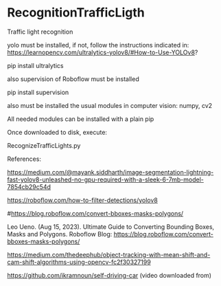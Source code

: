 # RecognitionTrafficLigth
Traffic light recognition

yolo must be installed, if not, follow the instructions indicated in: https://learnopencv.com/ultralytics-yolov8/#How-to-Use-YOLOv8?

pip install ultralytics

also supervision of Roboflow must be installed

pip install supervision

also must be installed the usual modules in computer vision: numpy, cv2

All needed modules can be installed with a plain pip

Once downloaded to disk, execute:

RecognizeTrafficLights.py

References:

https://medium.com/@mayank.siddharth/image-segmentation-lightning-fast-yolov8-unleashed-no-gpu-required-with-a-sleek-6-7mb-model-7854cb29c54d

https://roboflow.com/how-to-filter-detections/yolov8

#https://blog.roboflow.com/convert-bboxes-masks-polygons/

Leo Ueno. (Aug 15, 2023). Ultimate Guide to Converting Bounding Boxes, Masks and Polygons. Roboflow Blog: https://blog.roboflow.com/convert-bboxes-masks-polygons/

https://medium.com/thedeephub/object-tracking-with-mean-shift-and-cam-shift-algorithms-using-opencv-fc2f30327199

https://github.com/ikramnoun/self-driving-car (video downloaded from)


